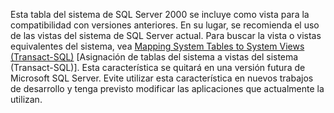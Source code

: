   Esta tabla del sistema de SQL Server 2000 se incluye como vista para la compatibilidad con versiones anteriores. En su lugar, se recomienda el uso de las vistas del sistema de SQL Server actual. Para buscar la vista o vistas equivalentes del sistema, vea [Mapping System Tables to System Views &#40;Transact-SQL&#41;](../relational-databases/system-tables/mapping-system-tables-to-system-views-transact-sql.md) [Asignación de tablas del sistema a vistas del sistema (Transact-SQL)]. Esta característica se quitará en una versión futura de Microsoft SQL Server. Evite utilizar esta característica en nuevos trabajos de desarrollo y tenga previsto modificar las aplicaciones que actualmente la utilizan.
   